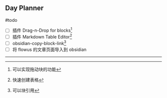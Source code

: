 ## Day Planner
#todo 
- [ ] 插件 Drag-n-Drop for blocks[^1]
- [ ] 插件 Markdown Table Editor[^2]
- [ ] obsidian-copy-block-link[^3]
- [ ] 将 flowus 的文章页面导入到 obsidian 
---

[^1]: 可以实现拖动块的功能
[^2]: 快速创建表格
[^3]: 可以块引用